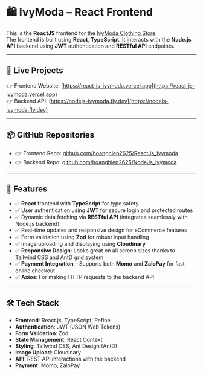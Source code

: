 # 🛍️ IvyModa – React Frontend

This is the **ReactJS** frontend for the [IvyModa Clothing Store](https://react-js-ivymoda.vercel.app).  
The frontend is built using **React**, **TypeScript**. It interacts with the **Node.js API** backend using **JWT** authentication and **RESTful API** endpoints.

---

## 🔗 Live Projects

👉 Frontend Website: [https://react-js-ivymoda.vercel.app](https://react-js-ivymoda.vercel.app)  
👉 Backend API: [https://nodejs-ivymoda.fly.dev](https://nodejs-ivymoda.fly.dev)

---

## 📦 GitHub Repositories

- 👉 Frontend Repo: [github.com/hoanghiep2625/ReactJs_Ivymoda](https://github.com/hoanghiep2625/ReactJs_Ivymoda)
- 👉 Backend Repo: [github.com/hoanghiep2625/NodeJs_Ivymoda](https://github.com/hoanghiep2625/NodeJs_Ivymoda)

---

## 🚀 Features

- ✅ **React** frontend with **TypeScript** for type safety
- ✅ User authentication using **JWT** for secure login and protected routes
- ✅ Dynamic data fetching via **RESTful API** (integrates seamlessly with Node.js backend)
- ✅ Real-time updates and responsive design for eCommerce features
- ✅ Form validation using **Zod** for robust input handling
- ✅ Image uploading and displaying using **Cloudinary**
- ✅ **Responsive Design**: Looks great on all screen sizes thanks to Tailwind CSS and AntD grid system
- ✅ **Payment Integration** – Supports both **Momo** and **ZaloPay** for fast online checkout
- ✅ **Axios**: For making HTTP requests to the backend API

---

## 🛠️ Tech Stack

- **Frontend**: React.js, TypeScript, Refine
- **Authentication**: JWT (JSON Web Tokens)
- **Form Validation**: Zod
- **State Management**: React Context
- **Styling**: Tailwind CSS, Ant Design (AntD)
- **Image Upload**: Cloudinary
- **API**: REST API interactions with the backend
- **Payment**: Momo, ZaloPay
